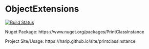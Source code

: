 # ObjectExtensions
<p><a href="https://ci.appveyor.com/project/harip/printclassinstance/branch/master"><img src="https://ci.appveyor.com/api/projects/status/ibo31s7d9vnbyrax/branch/master?svg=true" alt="Build Status" data-canonical-src="https://ci.appveyor.com/project/harip/printclassinstance/branch/master" style="max-width:100%;"></a></p>

<p>Nuget Package: https://www.nuget.org/packages/PrintClassInstance</p>
<p>Project Site/Usage: https://harip.github.io/site/printclassinstance</p>
